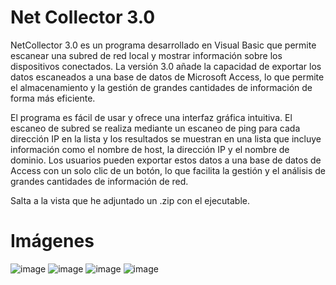 
# Net Collector 3.0

NetCollector 3.0 es un programa desarrollado en Visual Basic que permite escanear una subred de red local y mostrar información sobre los dispositivos conectados. La versión 3.0 añade la capacidad de exportar los datos escaneados a una base de datos de Microsoft Access, lo que permite el almacenamiento y la gestión de grandes cantidades de información de forma más eficiente.

El programa es fácil de usar y ofrece una interfaz gráfica intuitiva. El escaneo de subred se realiza mediante un escaneo de ping para cada dirección IP en la lista y los resultados se muestran en una lista que incluye información como el nombre de host, la dirección IP y el nombre de dominio. Los usuarios pueden exportar estos datos a una base de datos de Access con un solo clic de un botón, lo que facilita la gestión y el análisis de grandes cantidades de información de red.

Salta a la vista que he adjuntado un .zip con el ejecutable.
# Imágenes

![image](https://user-images.githubusercontent.com/64205736/221389230-a8c38173-1493-413a-9b84-7cd3800afe02.png)
![image](https://user-images.githubusercontent.com/64205736/221389253-1b3c629e-3dcb-425c-98f7-00298ef8ecc7.png)
![image](https://user-images.githubusercontent.com/64205736/221389256-86003291-c283-49ce-922b-6873952c7867.png)
![image](https://user-images.githubusercontent.com/64205736/221389259-38712b7d-eba9-49b4-8b1b-858ac5e3b9ea.png)
